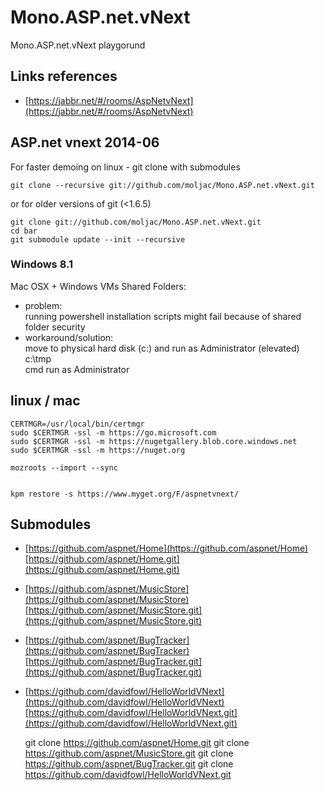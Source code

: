 # Mono.ASP.net.vNext

Mono.ASP.net.vNext playgorund

## Links references

*	[https://jabbr.net/#/rooms/AspNetvNext](https://jabbr.net/#/rooms/AspNetvNext)

## ASP.net vnext 2014-06

For faster demoing on linux - git clone with submodules

	git clone --recursive git://github.com/moljac/Mono.ASP.net.vNext.git

or for older versions of git (<1.6.5)	

	git clone git://github.com/moljac/Mono.ASP.net.vNext.git
	cd bar
	git submodule update --init --recursive
	
### Windows 8.1

Mac OSX + Windows VMs Shared Folders:

*	problem:	
	running powershell installation scripts might fail because of shared folder security
*	workaround/solution:	
	move to physical hard disk (c:)	and run as Administrator (elevated)
	c:\tmp	
	cmd run as Administrator



## linux / mac

	CERTMGR=/usr/local/bin/certmgr
	sudo $CERTMGR -ssl -m https://go.microsoft.com
	sudo $CERTMGR -ssl -m https://nugetgallery.blob.core.windows.net
	sudo $CERTMGR -ssl -m https://nuget.org

	mozroots --import --sync
	
	
	kpm restore -s https://www.myget.org/F/aspnetvnext/
	



	
	
## Submodules


*	[https://github.com/aspnet/Home](https://github.com/aspnet/Home)
	[https://github.com/aspnet/Home.git](https://github.com/aspnet/Home.git)
*	[https://github.com/aspnet/MusicStore](https://github.com/aspnet/MusicStore)
	[https://github.com/aspnet/MusicStore.git](https://github.com/aspnet/MusicStore.git)
*	[https://github.com/aspnet/BugTracker](https://github.com/aspnet/BugTracker)
	[https://github.com/aspnet/BugTracker.git](https://github.com/aspnet/BugTracker.git)
*	[https://github.com/davidfowl/HelloWorldVNext](https://github.com/davidfowl/HelloWorldVNext)
	[https://github.com/davidfowl/HelloWorldVNext.git](https://github.com/davidfowl/HelloWorldVNext.git)



	git clone https://github.com/aspnet/Home.git
	git clone https://github.com/aspnet/MusicStore.git
	git clone https://github.com/aspnet/BugTracker.git
	git clone https://github.com/davidfowl/HelloWorldVNext.git
	
